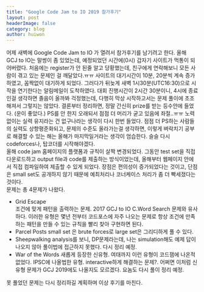 ```yaml
---
title: "Google Code Jam to IO 2019 참가후기"
layout: post
headerImage: false
category: blog
author: huiwon
---
```

어제 새벽에 Google Code Jam to IO 가 열려서 참가후기를 남기려고 한다. 올해 GCJ to IO는 말썽이 좀 있었는데, 예정되었던 시간에(0시) 갑자기 사이트가 먹통이 되어버렸다. 처음에는 register가 안 된줄 알고 당황했는데, 친구에게 연락해보니 모든 사람이 겪고 있는 문제인 걸 깨달았다.ㅠㅠ 사이트의 대기시간이 10분, 20분씩 계속 증가하였고, 꼼짝없이 대기하게 되었다. 그러다가 뒤늦게 새벽 1시30분(UTC16:30)으로 시작을 연기한다는 알림메일이 도착하였다. 대회 진행시간이 2시간 30분이니, 4시에 종료인걸 생각하면 졸음이 올까봐 걱정했는데, 다행히 막상 시작하고서는 문제 풀이에 초조해져서 그렇지는 않았다. 결론부터 정리하면, 정말 간신히 prize를 받는 등수안에 들었다. (운이 좋았다.) PS를 안 한지 오래되서 점점 더 머리가 굳고 있음에 좌절..ㅠㅠ 노력없이는 실력 유지라는 건 없구나라는 생각이 다시 한번 들었다. 점점 더 PS하는 사람들의 실력도 상향평준화되고, 문제의 수준도 올라가는걸 생각하면, 이렇게 벼락치기 공부로 해결할 수 있는 해는 올해가 마지막일거라는 생각이 엄습한다. 슬슬 다시 codeforces나, 탑코더를 시작해야겠다.  
올해 code jam 홈페이지의 플랫폼과 규칙이 살짝 변경되었다. 그동안 test set을 직접 다운로드하고 output file과 code를 제출하는 방식이었는데, 올해부터 웹페이지 안에서 직접 컴파일하여 제출할 수 있게 되었다. 장점은 편의성이 증가되었다는 것이고, 단점은 small set도 공개하지 않기 때문에 예최처리나 코너케이스 처리가 좀 더 빡세졌다는 것이다.  
문제는 총 4문제가 나왔다.  
* Grid Escape  
조건에 맞게 패턴을 출력하는 문제. 2017 GCJ to IO C.Word Search 문제와 유사하다. 이러한 유형은 몇년 전부터 코드포스에 자주 나오는 문제로 항상 조건에 만족하는 패턴을 만들 수 있는 규칙을 빨리 찾아 구현하면 된다.
* Parcel Posts
small set 은 brute forces로 large set은 그리디하게 풀 수 있다.
* Sheepwalking
analysis를 보니, DP문제라는데, 나는 simulation해도 예제 답이 나오지 않아 풀이법에 접근하지 못했다. 다시 정리 예정.
* War of the Words
새롭게 등장한 신유형. 여태까지 이런 유형이 코드잼에 나온적 없었다. IPSC에 나올법한 유형. interactive하게 해결하는 문제?. 어쩌면 이처럼 신유형 문제가 GCJ 2019에도 나올지도 모르겠다. 요놈도 다시 풀이 정리 예정.  

못 풀었던 문제는 다시 정리하길 계획하며 이상 후기를 마친다.
